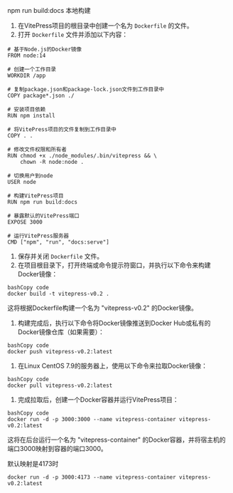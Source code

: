 npm run build:docs  本地构建

1. 在VitePress项目的根目录中创建一个名为 `Dockerfile` 的文件。
2. 打开 `Dockerfile` 文件并添加以下内容：

```
# 基于Node.js的Docker镜像
FROM node:14

# 创建一个工作目录
WORKDIR /app

# 复制package.json和package-lock.json文件到工作目录中
COPY package*.json ./

# 安装项目依赖
RUN npm install

# 将VitePress项目的文件复制到工作目录中
COPY . .

# 修改文件权限和所有者
RUN chmod +x ./node_modules/.bin/vitepress && \
    chown -R node:node .

# 切换用户到node
USER node

# 构建VitePress项目
RUN npm run build:docs

# 暴露默认的VitePress端口
EXPOSE 3000

# 运行VitePress服务器
CMD ["npm", "run", "docs:serve"]

```

1. 保存并关闭 `Dockerfile` 文件。
2. 在项目根目录下，打开终端或命令提示符窗口，并执行以下命令来构建Docker镜像：

```
bashCopy code
docker build -t vitepress-v0.2 .
```

这将根据Dockerfile构建一个名为 "vitepress-v0.2" 的Docker镜像。

1. 构建完成后，执行以下命令将Docker镜像推送到Docker Hub或私有的Docker镜像仓库（如果需要）：

```
bashCopy code
docker push vitepress-v0.2:latest
```

1. 在Linux CentOS 7.9的服务器上，使用以下命令来拉取Docker镜像：

```
bashCopy code
docker pull vitepress-v0.2:latest
```

1. 完成拉取后，创建一个Docker容器并运行VitePress项目：

```
bashCopy code
docker run -d -p 3000:3000 --name vitepress-container vitepress-v0.2:latest
```

这将在后台运行一个名为 "vitepress-container" 的Docker容器，并将宿主机的端口3000映射到容器的端口3000。

默认映射是4173时

```
docker run -d -p 3000:4173 --name vitepress-container vitepress-v0.2:latest
```
